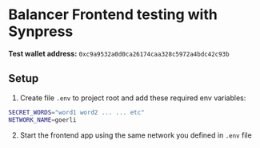 # Balancer Frontend testing with Synpress

**Test wallet address:** `0xc9a9532a0d0ca26174caa328c5972a4bdc42c93b`

## Setup

1. Create file `.env` to project root and add these required env variables:

```sh
SECRET_WORDS="word1 word2 ... ... etc"
NETWORK_NAME=goerli
```

2. Start the frontend app using the same network you defined in `.env` file
